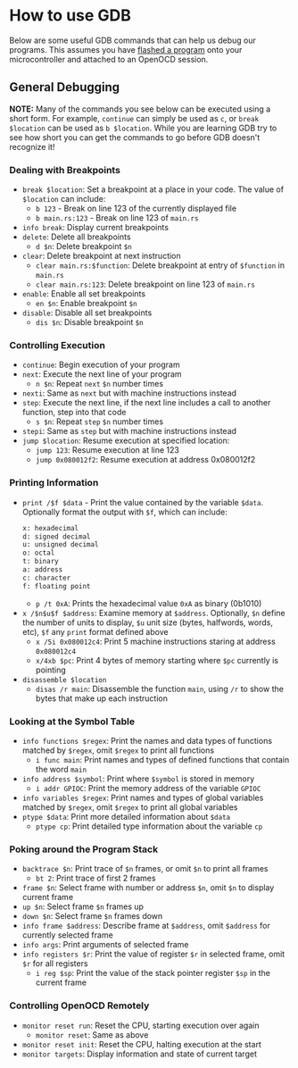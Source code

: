 # How to use GDB

Below are some useful GDB commands that can help us debug our programs. This assumes you have [flashed a program](../../05-led-roulette/flash-it.md) onto your microcontroller and attached to an OpenOCD session.

## General Debugging

**NOTE:** Many of the commands you see below can be executed using a short form. For example, `continue` can simply be used as `c`, or `break $location` can be used as `b $location`. While you are learning GDB try to see how short you can get the commands to go before GDB doesn't recognize it!


### Dealing with Breakpoints

* `break $location`: Set a breakpoint at a place in your code. The value of `$location` can include:
    * `b 123` - Break on line 123 of the currently displayed file
    * `b main.rs:123` - Break on line 123 of `main.rs`
* `info break`: Display current breakpoints
* `delete`: Delete all breakpoints
    * `d $n`: Delete breakpoint `$n`
* `clear`: Delete breakpoint at next instruction
    * `clear main.rs:$function`: Delete breakpoint at entry of `$function` in `main.rs`
    * `clear main.rs:123`: Delete breakpoint on line 123 of `main.rs`
* `enable`: Enable all set breakpoints
  * `en $n`: Enable breakpoint `$n`
* `disable`: Disable all set breakpoints
  * `dis $n`: Disable breakpoint `$n`

### Controlling Execution

* `continue`: Begin execution of your program
* `next`: Execute the next line of your program
    * `n $n`: Repeat `next` `$n` number times
* `nexti`: Same as `next` but with machine instructions instead
* `step`: Execute the next line, if the next line includes a call to another function, step into that code
    * `s $n`: Repeat `step` `$n` number times
* `stepi`: Same as `step` but with machine instructions instead
* `jump $location`: Resume execution at specified location:
    * `jump 123`: Resume execution at line 123
    * `jump 0x080012f2`: Resume execution at address 0x080012f2

### Printing Information

* `print /$f $data` - Print the value contained by the variable `$data`. Optionally format the output with `$f`, which can include:
    ```txt
    x: hexadecimal 
    d: signed decimal
    u: unsigned decimal
    o: octal
    t: binary
    a: address
    c: character
    f: floating point
    ```
    * `p /t 0xA`: Prints the hexadecimal value `0xA` as binary (0b1010)
* `x /$n$u$f $address`: Examine memory at `$address`. Optionally, `$n` define the number of units to display, `$u` unit size (bytes, halfwords, words, etc), `$f` any `print` format defined above
    * `x /5i 0x080012c4`: Print 5 machine instructions staring at address `0x080012c4`
    * `x/4xb $pc`: Print 4 bytes of memory starting where `$pc` currently is pointing
* `disassemble $location`
    * `disas /r main`: Disassemble the function `main`, using `/r` to show the bytes that make up each instruction


### Looking at the Symbol Table

* `info functions $regex`: Print the names and data types of functions matched by `$regex`, omit `$regex` to print all functions
    * `i func main`: Print names and types of defined functions that contain the word `main`
* `info address $symbol`: Print where `$symbol` is stored in memory
    * `i addr GPIOC`: Print the memory address of the variable `GPIOC`
* `info variables $regex`: Print names and types of global variables matched by `$regex`, omit `$regex` to print all global variables
* `ptype $data`: Print more detailed information about `$data`
    * `ptype cp`: Print detailed type information about the variable `cp` 

### Poking around the Program Stack

* `backtrace $n`: Print trace of `$n` frames, or omit `$n` to print all frames
  * `bt 2`: Print trace of first 2 frames
* `frame $n`: Select frame with number or address `$n`, omit `$n` to display current frame
* `up $n`: Select frame `$n` frames up
* `down $n`: Select frame `$n` frames down
* `info frame $address`: Describe frame at `$address`, omit `$address` for currently selected frame
* `info args`: Print arguments of selected frame
* `info registers $r`: Print the value of register `$r` in selected frame, omit `$r` for all registers
    * `i reg $sp`: Print the value of the stack pointer register `$sp` in the current frame

### Controlling OpenOCD Remotely

* `monitor reset run`: Reset the CPU, starting execution over again
    * `monitor reset`: Same as above
* `monitor reset init`: Reset the CPU, halting execution at the start
* `monitor targets`: Display information and state of current target
